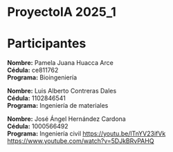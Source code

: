 # ProyectoIA 2025_1


# Participantes

**Nombre:** Pamela Juana Huacca Arce  
**Cédula:** ce811762  
**Programa:** Bioingeniería  

**Nombre:** Luis Alberto Contreras Dales  
**Cédula:** 1102846541  
**Programa:** Ingeniería de materiales  

**Nombre:** José Ángel Hernández Cardona  
**Cédula:** 1000566492  
**Programa:** Ingeniería civil
https://youtu.be/lTnYV23ifVk
https://www.youtube.com/watch?v=5DJkBRvPAHQ

